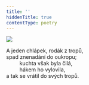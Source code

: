 ```yaml
---
title: ''
hiddenTitle: true
contentType: poetry
---
```


<section>

![](../Images/042.jpg)

A jeden chlápek, rodák z tropů,  
spad znenadání do oukropu;  
         kuchta však byla čilá,  
         hákem ho vylovila,  
a tak se vrátil do svých tropů.

</section>
